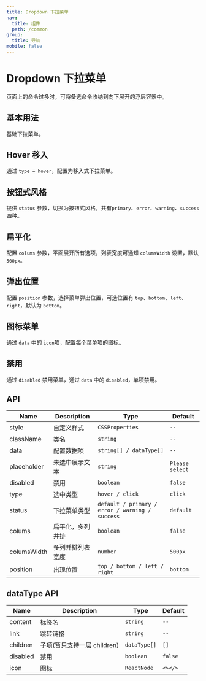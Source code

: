 ```yaml
---
title: Dropdown 下拉菜单
nav:
  title: 组件
  path: /common
group:
  title: 导航
mobile: false
---
```


# Dropdown 下拉菜单

页面上的命令过多时，可将备选命令收纳到向下展开的浮层容器中。

## 基本用法

基础下拉菜单。

<code src="./demos/index1.tsx"></code>

## Hover 移入

通过 `type = hover`，配置为移入式下拉菜单。

<code src="./demos/index2.tsx"></code>

## 按钮式风格

提供 `status` 参数，切换为按钮式风格，共有`primary`、`error`、`warning`、`success` 四种。

<code src="./demos/index3.tsx"></code>

## 扁平化

配置 `colums` 参数，平面展开所有选项，列表宽度可通知 `columsWidth` 设置，默认 `500px`。

<code src="./demos/index4.tsx"></code>

## 弹出位置

配置 `position` 参数，选择菜单弹出位置，可选位置有 `top`、`bottom`、`left`、`right`，默认为 `bottom`。

<code src="./demos/index5.tsx"></code>

## 图标菜单

通过 `data` 中的 `icon`项，配置每个菜单项的图标。

<code src="./demos/index6.tsx"></code>

## 禁用

通过 `disabled` 禁用菜单，通过 `data` 中的 `disabled`，单项禁用。

<code src="./demos/index7.tsx"></code>

## API

| Name        | Description      | Type                                            | Default         |
| ----------- | ---------------- | ----------------------------------------------- | --------------- |
| style       | 自定义样式       | `CSSProperties`                                 | `--`            |
| className   | 类名             | `string`                                        | `--`            |
| data        | 配置数据项       | `string[] / dataType[]`                         | `--`            |
| placeholder | 未选中展示文本   | `string`                                        | `Please select` |
| disabled    | 禁用             | `boolean`                                       | `false`         |
| type        | 选中类型         | `hover / click`                                 | `click`         |
| status      | 下拉菜单类型     | `default / primary / error / warning / success` | `default`       |
| colums      | 扁平化，多列并排 | `boolean`                                       | `false`         |
| columsWidth | 多列并排列表宽度 | `number`                                        | `500px`         |
| position    | 出现位置         | `top / bottom / left / right`                   | `bottom`        |

## dataType API

| Name     | Description                 | Type         | Default |
| -------- | --------------------------- | ------------ | ------- |
| content  | 标签名                      | `string`     | `--`    |
| link     | 跳转链接                    | `string`     | `--`    |
| children | 子项(暂只支持一层 children) | `dataType[]` | `[]`    |
| disabled | 禁用                        | `boolean`    | `false` |
| icon     | 图标                        | `ReactNode`  | `<></>` |

